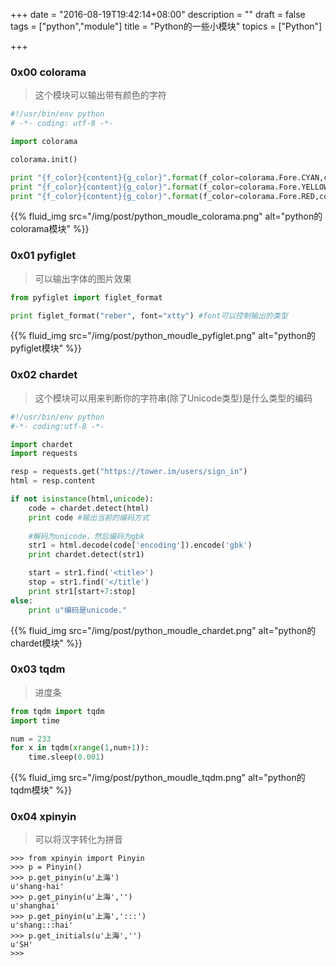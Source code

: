 +++
date = "2016-08-19T19:42:14+08:00"
description = ""
draft = false
tags = ["python","module"]
title = "Python的一些小模块"
topics = ["Python"]

+++

### 0x00 colorama
> 这个模块可以输出带有颜色的字符
```python
#!/usr/bin/env python
# -*- coding: utf-8 -*-

import colorama

colorama.init()

print "{f_color}{content}{g_color}".format(f_color=colorama.Fore.CYAN,content='debug',g_color=colorama.Fore.RESET)
print "{f_color}{content}{g_color}".format(f_color=colorama.Fore.YELLOW,content='warning',g_color=colorama.Fore.RESET)
print "{f_color}{content}{g_color}".format(f_color=colorama.Fore.RED,content='error',g_color=colorama.Fore.RESET)
```
{{% fluid_img src="/img/post/python_moudle_colorama.png" alt="python的colorama模块" %}}

### 0x01 pyfiglet
> 可以输出字体的图片效果
```python
from pyfiglet import figlet_format

print figlet_format("reber", font="xtty") #font可以控制输出的类型
```
{{% fluid_img src="/img/post/python_moudle_pyfiglet.png" alt="python的pyfiglet模块" %}}

### 0x02 chardet
> 这个模块可以用来判断你的字符串(除了Unicode类型)是什么类型的编码
```python
#!/usr/bin/env python
#-*- coding:utf-8 -*-

import chardet
import requests

resp = requests.get("https://tower.im/users/sign_in")
html = resp.content

if not isinstance(html,unicode):
    code = chardet.detect(html)
    print code #输出当前的编码方式
	
	#解码为unicode，然后编码为gbk
    str1 = html.decode(code['encoding']).encode('gbk')
    print chardet.detect(str1)

    start = str1.find('<title>')
    stop = str1.find('</title')
    print str1[start+7:stop]
else:
    print u"编码是unicode."
```
{{% fluid_img src="/img/post/python_moudle_chardet.png" alt="python的chardet模块" %}}

### 0x03 tqdm
> 进度条
```python
from tqdm import tqdm
import time

num = 233
for x in tqdm(xrange(1,num+1)):
    time.sleep(0.001)
```
{{% fluid_img src="/img/post/python_moudle_tqdm.png" alt="python的tqdm模块" %}}

### 0x04 xpinyin
> 可以将汉字转化为拼音
```
>>> from xpinyin import Pinyin
>>> p = Pinyin()
>>> p.get_pinyin(u'上海')
u'shang-hai'
>>> p.get_pinyin(u'上海','')
u'shanghai'
>>> p.get_pinyin(u'上海',':::')
u'shang:::hai'
>>> p.get_initials(u'上海','')
u'SH'
>>>
```